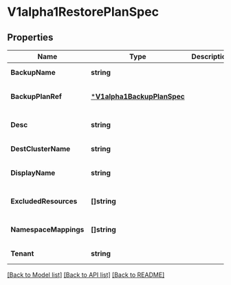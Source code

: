 # V1alpha1RestorePlanSpec

## Properties
Name | Type | Description | Notes
------------ | ------------- | ------------- | -------------
**BackupName** | **string** |  | [default to null]
**BackupPlanRef** | [***V1alpha1BackupPlanSpec**](v1alpha1.BackupPlanSpec.md) |  | [optional] [default to null]
**Desc** | **string** |  | [optional] [default to null]
**DestClusterName** | **string** |  | [default to null]
**DisplayName** | **string** |  | [optional] [default to null]
**ExcludedResources** | **[]string** |  | [optional] [default to null]
**NamespaceMappings** | **[]string** |  | [optional] [default to null]
**Tenant** | **string** |  | [default to null]

[[Back to Model list]](../README.md#documentation-for-models) [[Back to API list]](../README.md#documentation-for-api-endpoints) [[Back to README]](../README.md)


